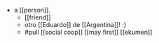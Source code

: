 - a [[person]].
  - [[friend]]
  - otro [[Eduardo]] de [[Argentina]]! :)
  - #pull [[social coop]] [[may first]] [[ekumen]]